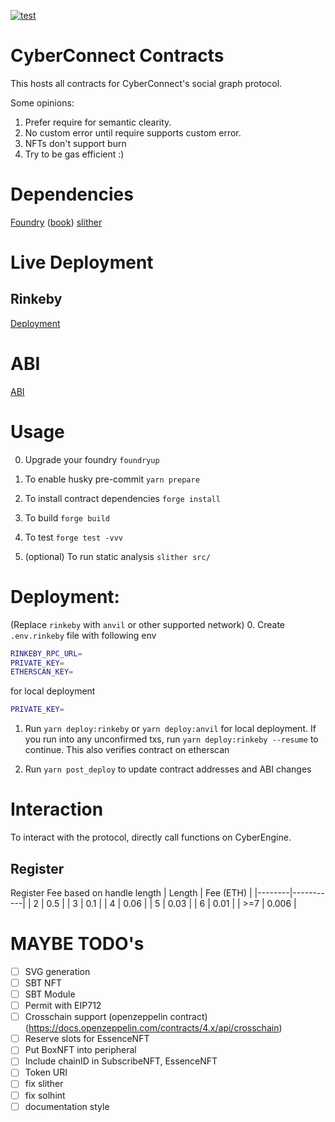 [![test](https://github.com/cyberconnecthq/cybercontracts/actions/workflows/test.yml/badge.svg)](https://github.com/cyberconnecthq/cybercontracts/actions/workflows/test.yml)

# CyberConnect Contracts

This hosts all contracts for CyberConnect's social graph protocol.

Some opinions:

1. Prefer require for semantic clearity.
2. No custom error until require supports custom error.
3. NFTs don't support burn
4. Try to be gas efficient :)

# Dependencies

[Foundry](https://github.com/foundry-rs/foundry) ([book](https://book.getfoundry.sh/))
[slither](https://github.com/crytic/slither)

# Live Deployment

## Rinkeby

[Deployment](./docs/deploy/rinkeby.md)

# ABI

[ABI](./docs/abi/README.md)

# Usage

0. Upgrade your foundry
`foundryup`

1. To enable husky pre-commit
`yarn prepare`

2. To install contract dependencies
`forge install`

3. To build
`forge build`

4. To test
`forge test -vvv`

5. (optional) To run static analysis
`slither src/`

# Deployment:

(Replace `rinkeby` with `anvil` or other supported network) 0. Create `.env.rinkeby` file with following env

```bash
RINKEBY_RPC_URL=
PRIVATE_KEY=
ETHERSCAN_KEY=
```

for local deployment

```bash
PRIVATE_KEY=
```

1. Run `yarn deploy:rinkeby` or `yarn deploy:anvil` for local deployment. If you run into any unconfirmed txs, run `yarn deploy:rinkeby --resume` to continue. This also verifies contract on etherscan

2. Run `yarn post_deploy` to update contract addresses and ABI changes

# Interaction

To interact with the protocol, directly call functions on CyberEngine.

## Register

Register Fee based on handle length
| Length | Fee (ETH) |
|--------|-----------|
| 2      | 0.5       |
| 3      | 0.1       |
| 4      | 0.06      |
| 5      | 0.03      |
| 6      | 0.01      |
| >=7    | 0.006     |

# MAYBE TODO's
- [ ] SVG generation
- [ ] SBT NFT
- [ ] SBT Module
- [ ] Permit with EIP712
- [ ] Crosschain support (openzeppelin contract) (https://docs.openzeppelin.com/contracts/4.x/api/crosschain)
- [ ] Reserve slots for EssenceNFT
- [ ] Put BoxNFT into peripheral
- [ ] Include chainID in SubscribeNFT, EssenceNFT
- [ ] Token URI
- [ ] fix slither
- [ ] fix solhint
- [ ] documentation style
```
